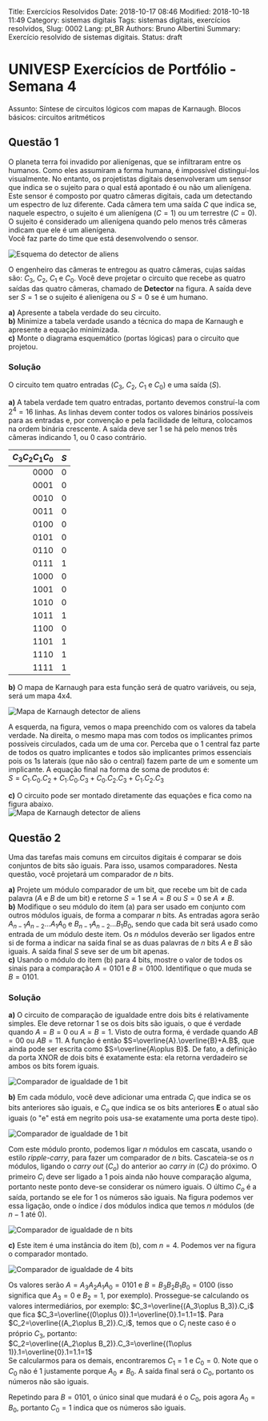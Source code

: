 Title: Exercícios Resolvidos
Date: 2018-10-17 08:46
Modified: 2018-10-18 11:49
Category: sistemas digitais
Tags: sistemas digitais, exercícios resolvidos,
Slug: 0002
Lang: pt_BR
Authors: Bruno Albertini
Summary: Exercício resolvido de sistemas digitais.
Status: draft

# UNIVESP Exercícios de Portfólio - Semana 4

Assunto: Síntese de circuitos lógicos com mapas de Karnaugh. Blocos básicos: circuitos aritméticos

## Questão 1
O planeta terra foi invadido por alienígenas, que se infiltraram entre os humanos. Como eles assumiram a forma humana, é impossível distinguí-los visualmente. No entanto, os projetistas digitais desenvolveram um sensor que indica se o sujeito para o qual está apontado é ou não um alienígena. Este sensor é composto por quatro câmeras digitais, cada um detectando um espectro de luz diferente. Cada câmera tem uma saída $C$ que indica se, naquele espectro, o sujeito é um alienígena ($C=1$) ou um terrestre ($C=0$). O sujeito é considerado um alienígena quando pelo menos três câmeras indicam que ele é um alienígena.  
Você faz parte do time que está desenvolvendo o sensor.

![Esquema do detector de aliens]({static}/images/sd/er/0002_cams.png)

O engenheiro das câmeras te entregou as quatro câmeras, cujas saídas são: $C_3$, $C_2$, $C_1$ e $C_0$. Você deve projetar o circuito que recebe as quatro saídas das quatro câmeras, chamado de **Detector** na figura. A saída deve ser $S=1$ se o sujeito é alienígena ou $S=0$ se é um humano.

**a)** Apresente a tabela verdade do seu circuito.  
**b)** Minimize a tabela verdade usando a técnica do mapa de Karnaugh e apresente a equação minimizada.  
**c)** Monte o diagrama esquemático (portas lógicas) para o circuito que projetou.  

### Solução

O circuito tem quatro entradas ($C_3$, $C_2$, $C_1$ e $C_0$) e uma saída ($S$).

**a)** A tabela verdade tem quatro entradas, portanto devemos construí-la com $2^4=16$ linhas. As linhas devem conter todos os valores binários possíveis para as entradas e, por convenção e pela facilidade de leitura, colocamos na ordem binária crescente. A saída deve ser $1$ se há pelo menos três câmeras indicando $1$, ou $0$ caso contrário.

| $C_3C_2C_1C_0$ | $S$ |
| -------------: | :-: |
| 0000           | 0   |
| 0001           | 0   |
| 0010           | 0   |
| 0011           | 0   |
| 0100           | 0   |
| 0101           | 0   |
| 0110           | 0   |
| 0111           | 1   |
| 1000           | 0   |
| 1001           | 0   |
| 1010           | 0   |
| 1011           | 1   |
| 1100           | 0   |
| 1101           | 1   |
| 1110           | 1   |
| 1111           | 1   |


**b)** O mapa de Karnaugh para esta função será de quatro variáveis, ou seja, será um mapa 4x4.

![Mapa de Karnaugh detector de aliens]({static}/images/sd/er/0002_mapa1.png)

A esquerda, na figura, vemos o mapa preenchido com os valores da tabela verdade. Na direita, o mesmo mapa mas com todos os implicantes primos possíveis circulados, cada um de uma cor. Perceba que o $1$ central faz parte de todos os quatro implicantes e todos são implicantes primos essenciais pois os $1$s laterais (que não são o central) fazem parte de um e somente um implicante. A equação final na forma de soma de produtos é:  
$S=C_1.C_0.C_2+C_1.C_0.C_3+C_0.C_2.C_3+C_1.C_2.C_3$


**c)** O circuito pode ser montado diretamente das equações e fica como na figura abaixo.  
![Mapa de Karnaugh detector de aliens]({static}/images/sd/er/0002_circ.png)


## Questão 2
Uma das tarefas mais comuns em circuitos digitais é comparar se dois conjuntos de bits são iguais. Para isso, usamos comparadores. Nesta questão, você projetará um comparador de $n$ bits.

**a)** Projete um módulo comparador de um bit, que recebe um bit de cada palavra ($A$ e $B$ de um bit) e retorne $S=1$ se $A=B$ ou $S=0$ se $A\neq B$.  
**b)** Modifique o seu módulo do item (a) para ser usado em conjunto com outros módulos iguais, de forma a comparar $n$ bits. As entradas agora serão $A_{n-1}A_{n-2}\ldots A_1A_0$ e $B_{n-1}A_{n-2}\ldots B_1B_0$, sendo que cada bit será usado como entrada de um módulo deste item. Os $n$ módulos deverão ser ligados entre si de forma a indicar na saída final se as duas palavras de $n$ bits $A$ e $B$ são iguais. A saída final $S$ seve ser de um bit apenas.  
**c)** Usando o módulo do item (b) para 4 bits, mostre o valor de todos os sinais para a comparação $A=0101$ e $B=0100$. Identifique o que muda se $B=0101$.

### Solução
**a)** O circuito de comparação de igualdade entre dois bits é relativamente simples. Ele deve retornar $1$ se os dois bits são iguais, o que é verdade quando $A=B=0$ ou $A=B=1$. Visto de outra forma, é verdade quando $AB=00$ ou $AB=11$. A função é então $S=\overline{A}.\overline{B}+A.B$, que ainda pode ser escrita como $S=\overline{A\oplus B}$. De fato, a definição da porta XNOR de dois bits é exatamente esta: ela retorna verdadeiro se ambos os bits forem iguais.

![Comparador de igualdade de 1 bit]({static}/images/sd/er/0002_comp1.png)


**b)** Em cada módulo, você deve adicionar uma entrada $C_{i}$ que indica se os bits anteriores são iguais, e $C_{o}$ que indica se os bits anteriores **E** o atual são iguais (o "e" está em negrito pois usa-se exatamente uma porta deste tipo).

![Comparador de igualdade de 1 bit]({static}/images/sd/er/0002_comp2.png)

Com este módulo pronto, podemos ligar $n$ módulos em cascata, usando o estilo _ripple-carry_, para fazer um comparador de $n$ bits. Cascateia-se os $n$ módulos, ligando o _carry out_ ($C_o$) do anterior ao _carry in_ ($C_i$) do próximo. O primeiro $C_i$ deve ser ligado a $1$ pois ainda não houve comparação alguma, portanto neste ponto deve-se considerar os número iguais. O último $C_o$ é a saída, portando se ele for $1$ os números são iguais. Na figura podemos ver essa ligação, onde o índice $i$ dos módulos indica que temos $n$ módulos (de $n-1$ até $0$).

![Comparador de igualdade de n bits]({static}/images/sd/er/0002_ripple1.png)

**c)** Este item é uma instância do item (b), com $n=4$. Podemos ver na figura o comparador montado.

![Comparador de igualdade de 4 bits]({static}/images/sd/er/0002_ripple2.png)

Os valores serão $A=A_3A_2A_1A_0=0101$ e $B=B_3B_2B_1B_0=0100$ (isso significa que $A_3=0$ e $B_2=1$, por exemplo). Prossegue-se calculando os valores intermediários, por exemplo: $C_3=\overline{(A_3\oplus B_3)}.C_i$ que fica $C_3=\overline{(0\oplus 0)}.1=\overline{0}.1=1.1=1$. Para $C_2=\overline{(A_2\oplus B_2)}.C_i$, temos que o $C_i$ neste caso é o próprio $C_3$, portanto:  
$C_2=\overline{(A_2\oplus B_2)}.C_3=\overline{(1\oplus 1)}.1=\overline{0}.1=1.1=1$  
Se calcularmos para os demais, encontraremos $C_1=1$ e $C_0=0$. Note que o $C_0$ não é $1$ justamente porque $A_0\neq B_0$. A saída final será o $C_0$, portanto os números não são iguais.

Repetindo para $B=0101$, o único sinal que mudará é o $C_0$, pois agora $A_0=B_0$, portanto $C_0=1$ indica que os números são iguais.

